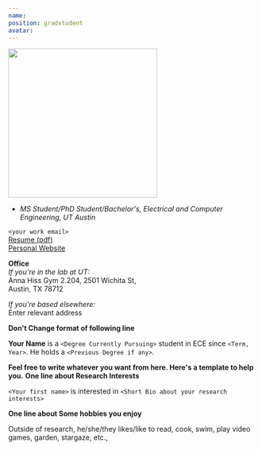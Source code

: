```yaml
---
name: 
position: gradstudent
avatar: 
---
```


<img width="300" src="{{site.baseurl}}/images/people/{{page.avatar}}" data-action="zoom">

- _MS Student/PhD Student/Bachelor's, Electrical and Computer Engineering, UT Austin_<br>

<i class="fa fa-envelope-o"></i> `<your work email>`<br>
<i class="fa fa-newspaper-o"></i> [Resume (pdf)](/documents/your_resume_filename.pdf)<br>
<i class="fa fa-external-link"></i> [Personal Website](<link to your website>)

**Office**<br>
_If you're in the lab at UT:_<br>
Anna Hiss Gym 2.204, 2501 Wichita St,<br>
Austin, TX 78712

_If you're based elsewhere:_<br>
Enter relevant address

**Don't Change format of following line**

<span class="sc">**Your Name**</span> is a `<Degree Currently Pursuing>` student in ECE since `<Term, Year>`. He holds a `<Previous Degree if any>`. 

**Feel free to write whatever you want from here. Here's a template to help you.**
**One line about Research Interests**

`<Your first name>` is interested in `<Short Bio about your research interests>`

**One line about Some hobbies you enjoy**

Outside of research, he/she/they likes/like to read, cook, swim, play video games, garden, stargaze, etc.,